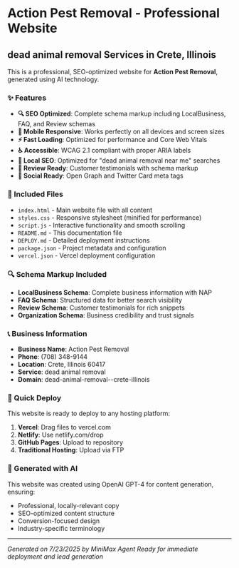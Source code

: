 # Action Pest Removal - Professional Website

## dead animal removal  Services in Crete, Illinois

This is a professional, SEO-optimized website for **Action Pest Removal**, generated using AI technology.

### ✨ Features

- **🔍 SEO Optimized**: Complete schema markup including LocalBusiness, FAQ, and Review schemas
- **📱 Mobile Responsive**: Works perfectly on all devices and screen sizes
- **⚡ Fast Loading**: Optimized for performance and Core Web Vitals
- **♿ Accessible**: WCAG 2.1 compliant with proper ARIA labels
- **📍 Local SEO**: Optimized for "dead animal removal  near me" searches
- **🌟 Review Ready**: Customer testimonials with schema markup
- **🔗 Social Ready**: Open Graph and Twitter Card meta tags

### 📁 Included Files

- `index.html` - Main website file with all content
- `styles.css` - Responsive stylesheet (minified for performance)
- `script.js` - Interactive functionality and smooth scrolling
- `README.md` - This documentation file
- `DEPLOY.md` - Detailed deployment instructions
- `package.json` - Project metadata and configuration
- `vercel.json` - Vercel deployment configuration

### 🔍 Schema Markup Included

- **LocalBusiness Schema**: Complete business information with NAP
- **FAQ Schema**: Structured data for better search visibility
- **Review Schema**: Customer testimonials for rich snippets
- **Organization Schema**: Business credibility and trust signals

### 📞 Business Information

- **Business Name**: Action Pest Removal
- **Phone**: (708) 348-9144
- **Location**: Crete, Illinois 60417
- **Service**: dead animal removal 
- **Domain**: dead-animal-removal--crete-illinois

### 🚀 Quick Deploy

This website is ready to deploy to any hosting platform:

1. **Vercel**: Drag files to vercel.com
2. **Netlify**: Use netlify.com/drop
3. **GitHub Pages**: Upload to repository
4. **Traditional Hosting**: Upload via FTP

### 🎯 Generated with AI

This website was created using OpenAI GPT-4 for content generation, ensuring:
- Professional, locally-relevant copy
- SEO-optimized content structure
- Conversion-focused design
- Industry-specific terminology

---

*Generated on 7/23/2025 by MiniMax Agent*
*Ready for immediate deployment and lead generation*